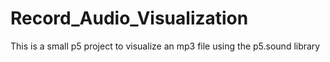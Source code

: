 # Record_Audio_Visualization
 This is a small p5 project to visualize an mp3 file using the p5.sound library
